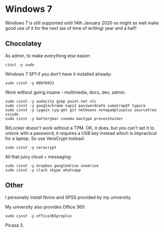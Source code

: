 # Windows 7

Windows 7 is still supported until 14th January 2020 so might as well make good use of it for the next (as of time of writing) year and a half!

## Chocolatey

As admin, to make everything else easier:

```
cinst -y sudo
```

Windows 7 SP1 if you don't have it installed already:

```
sudo cinst -y KB976932
```

Work without going insane - multimedia, docs, dev, admin:

```
sudo cinst -y audacity gimp paint.net vlc
sudo cinst -y googlechrome naps2 passwordsafe sumatrapdf typora
sudo cinst -y cygwin cyg-get git netbeans notepadplusplus sourcetree vscode
sudo cinst -y batterybar conemu mactype processhacker
```

BitLocker doesn't work without a TPM. OK, it does, but you can't set it to unlock with a password, it requires a USB key instead which is impractical for a laptop. So use VeraCrypt instead:

```
sudo cinst -y veracrypt
```

All that juicy cloud + messaging:

```
sudo cinst -y dropbox googledrive onedrive
sudo cinst -y slack skype whatsapp
```

## Other

I personally install Nvivo and SPSS provided by my university.

My university also provides Office 365:

```
sudo cinst -y office365proplus
```

Picasa 3.